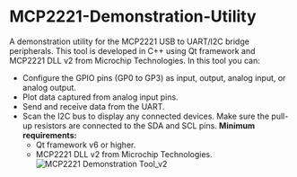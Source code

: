 # MCP2221-Demonstration-Utility
A demonstration utility for the MCP2221 USB to UART/I2C bridge peripherals. This tool is developed in C++ using Qt framework and MCP2221 DLL v2 from Microchip Technologies.
In this tool you can:
- Configure the GPIO pins (GP0 to GP3) as input, output, analog input, or analog output.
- Plot data captured from analog input pins.
- Send and receive data from the UART.
- Scan the I2C bus to display any connected devices. Make sure the pull-up resistors are connected to the SDA and SCL pins.
**Minimum requirements:**
  - Qt framework v6 or higher.
  - MCP2221 DLL v2 from Microchip Technologies.
![MCP2221 Demonstration Tool_v2](https://github.com/OD010425/MCP2221-Demonstration-Utility/assets/56562069/5359eeb3-c024-4925-b138-bb788f2ce33d)
